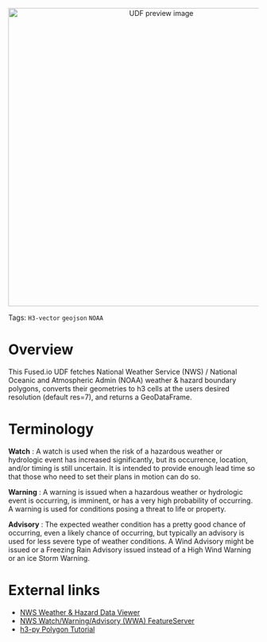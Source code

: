 <!--fused:preview-->
<p align="center"><img src="https://fused-magic.s3.us-west-2.amazonaws.com/thumbnails/nws_hazard_preview.png" width="600" alt="UDF preview image"></p>

<!--fused:tags-->
Tags: `H3-vector` `geojson` `NOAA`

<!--fused:readme-->
# Overview
This Fused.io UDF fetches National Weather Service (NWS) / National Oceanic and Atmospheric Admin (NOAA) weather & hazard boundary polygons, converts their geometries to h3 cells at the users desired resolution (default res=7), and returns a GeoDataFrame.

# Terminology

**Watch**
: A watch is used when the risk of a hazardous weather or hydrologic event has increased significantly, but its occurrence, location, and/or timing is still uncertain. It is intended to provide enough lead time so that those who need to set their plans in motion can do so.

**Warning**
: A warning is issued when a hazardous weather or hydrologic event is occurring, is imminent, or has a very high probability of occurring. A warning is used for conditions posing a threat to life or property.

**Advisory**
: The expected weather condition has a pretty good chance of occurring, even a likely chance of occurring, but typically an advisory is used for less severe type of weather conditions. A Wind Advisory might be issued or a Freezing Rain Advisory issued instead of a High Wind Warning or an ice Storm Warning.

# External links
* [NWS Weather & Hazard Data Viewer](https://www.wrh.noaa.gov/map/)
* [NWS Watch/Warning/Advisory (WWA) FeatureServer](https://mapservices.weather.noaa.gov/eventdriven/rest/services/WWA/watch_warn_adv/FeatureServer)
* [h3-py Polygon Tutorial](https://uber.github.io/h3-py/polygon_tutorial.html)
